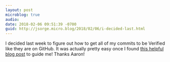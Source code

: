 ```yaml
---
layout: post
microblog: true
audio: 
date: 2018-02-06 09:51:39 -0700
guid: http://jsorge.micro.blog/2018/02/06/i-decided-last.html
---
```

I decided last week to figure out how to get all of my commits to be Verified like they are on GitHub. It was actually pretty easy once I found [this helpful blog post](https://aaronparecki.com/2016/07/29/10/git-tower) to guide me! Thanks Aaron!
